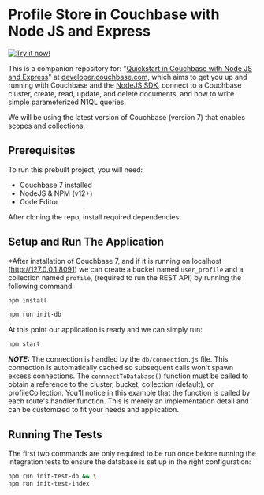 # Profile Store in Couchbase with Node JS and Express

[![Try it now!](https://da-demo-images.s3.amazonaws.com/runItNow_outline.png?couchbase-example=nodejs-quickstart-repo&source=github)](https://gitpod.io/#https://github.com/couchbase-examples/nodejs-quickstart)

This is a companion repository for: "[Quickstart in Couchbase with Node JS and Express](https://developer.couchbase.com/tutorial-quickstart-nodejs/)" at [developer.couchbase.com](https://developer.couchbase.com), which aims to get you up and running with Couchbase and the [NodeJS SDK](https://docs.couchbase.com/nodejs-sdk/current/hello-world/start-using-sdk.html), connect to a Couchbase cluster, create, read, update, and delete documents, and how to write simple parameterized N1QL queries.

We will be using the latest version of Couchbase (version 7) that enables scopes and collections.

## Prerequisites

To run this prebuilt project, you will need:

- Couchbase 7 installed
- NodeJS & NPM (v12+)
- Code Editor

After cloning the repo, install required dependencies:

## Setup and Run The Application

*After installation of Couchbase 7, and if it is running on localhost (http://127.0.0.1:8091) we can create a bucket named `user_profile` and a collection named `profile`, (required to run the REST API) by running the following command:

```sh
npm install
```

```sh
npm run init-db
```

At this point our application is ready and we can simply run:

```sh
npm start
```

**_NOTE:_** The connection is handled by the `db/connection.js` file. This connection is automatically cached so subsequent calls won't spawn excess connections. The `connnectToDatabase()` function must be called to obtain a reference to the cluster, bucket, collection (default), or profileCollection. You'll notice in this example that the function is called by each route's handler function. This is merely an implementation detail and can be customized to fit your needs and application.

## Running The Tests

The first two commands are only required to be run once before running the integration tests to ensure the database is set up in the right configuration:

```sh
npm run init-test-db && \
npm run init-test-index
```
